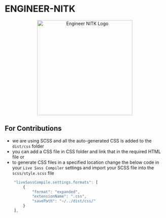 # ENGINEER-NITK

<p align="center">
  <a href="https://devssympo.netlify.app/">
    <img width="300" src="https://devssympo.netlify.app/" alt="Engineer NITK Logo"/>
  </a>
</p>


## For Contributions 
- we are using SCSS and all the auto-generated CSS is added to the `dist/css` folder
- you can add a CSS file in CSS folder and link that in the required HTML file or
- to generate CSS files in a specified location change the below code in your `Live Sass Compiler` settings and import your SCSS file into the `scss/style.scss` file
```js
    "liveSassCompile.settings.formats": [   
        {
            "format": "expanded",
            "extensionName": ".css",
            "savePath": "~/../dist/css/"
        }
    ],
```


